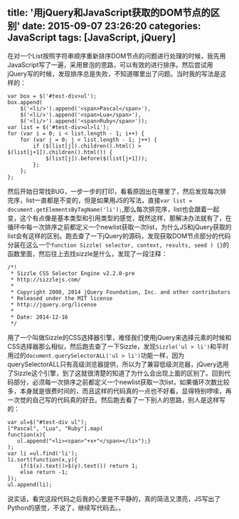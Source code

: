 title: '用jQuery和JavaScript获取的DOM节点的区别'
date: 2015-09-07 23:26:20
categories: JavaScript
tags: [JavaScript, jQuery]
---
在对一个List按照字符串顺序重新排序DOM节点的问题进行处理的时候，我先用JavaScript写了一遍，采用冒泡的思路，可以有效的进行排序。然后尝试用jQuery写的时候，发现排序总是失败，不知道哪里出了问题。当时我的写法是这样的：
```
var box = $('#test-div>ul');
box.append(
    $('<li/>').append('<span>Pascal</span>'),
    $('<li/>').append('<span>Lua</span>'),
    $('<li/>').append('<span>Ruby</span>'));
var list = $('#test-div>ul>li');
for (var i = 0; i < list.length - 1; i++) {
    for (var j = 0; j < list.length - 1; j++) {
        if ($(list[j]).children().html() > $(list[j+1]).children().html()) {
            $(list[j]).before($(list[j+1]));
        };
    };
};
```
然后开始日常找BUG，一步一步的打印，看看原因出在哪里了，然后发现每次排完序，list一直都是不变的，但是如果用JS的写法，直接`var list = document.getElementsByTagName('li');`,那么每次排完序，list也会跟着一起变，这个有点像是基本类型和引用类型的感觉，既然这样，那解决办法就有了，在循环中每一次排序之前都定义一个newlist获取一次list，为什么JS和jQuery获取的list会有这样的区别。跑去查了一下jQuery的源码，发现获取DOM节点部分的代码分装在这么一个`function Sizzle( selector, context, results, seed ) {}`的函数里面，然后往上去找sizzle是什么，发现了一段注释：
```
/*!
 * Sizzle CSS Selector Engine v2.2.0-pre
 * http://sizzlejs.com/
 *
 * Copyright 2008, 2014 jQuery Foundation, Inc. and other contributors
 * Released under the MIT license
 * http://jquery.org/license
 *
 * Date: 2014-12-16
 */
```
用了一个叫做Sizzle的CSS选择器引擎，难怪我们使用jQuery来选择元素的时候和CSS选择器那么相似，然后跑去查了一下Sizzle，发现`Sizzle('ul > li')`和平时用过的`document.querySelectorALL('ul > li')`功能一样，因为querySelectorALL只有高级浏览器提供，所以为了兼容低级浏览器，jQuery选用了Sizzle这个引擎，到了这就很清楚的知道了为什么会出现上面的区别了。回到代码部分，必须每一次排序之前都定义一个newlist获取一次list，如果循环次数比较多，本身就是很费时间的，而且这样的代码真的一点也不好看，显得特别啰嗦，再一次觉的自己写的代码真的好丑。然后跑去看了一下别人的思路，别人是这样写的：
```
var ul=$("#test-div ul");
["Pascal", "Lua", "Ruby"].map(
function(x){
   ul.append("<li><span>"+x+"</span></li>");}
);
var li =ul.find('li');
li.sort(function(x,y){
	if($(x).text()>$(y).text()) return 1;
	else return -1;
});
ul.append(li);
```
说实话，看完这段代码之后我的心里是不平静的，真的简洁又漂亮，JS写出了Python的感觉，不说了，继续写代码去。。
